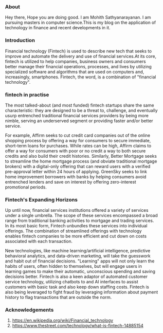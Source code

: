 ### About

Hey there, Hope you are doing good. I am Mohith Sathyanarayanan. I am pursuing masters in computer science.This is my blog on the application of technology in finance and recent developments in it.

### Introduction
Financial technology (Fintech) is used to describe new tech that seeks to improve and automate the delivery and use of financial services.At its core, fintech is utilized to help companies, business owners and consumers better manage their financial operations, processes, and lives by utilizing specialized software and algorithms that are used on computers and, increasingly, smartphones. Fintech, the word, is a combination of "financial technology".  


### fintech in practise

The most talked-about (and most funded) fintech startups share the same characteristic: they are designed to be a threat to, challenge, and eventually usurp entrenched traditional financial services providers by being more nimble, serving an underserved segment or providing faster and/or better service. 

For example, Affirm seeks to cut credit card companies out of the online shopping process by offering a way for consumers to secure immediate, short-term loans for purchases. While rates can be high, Affirm claims to offer a way for consumers with poor or no credit a way to both secure credits and also build their credit histories. Similarly, Better Mortgage seeks to streamline the home mortgage process (and obviate traditional mortgage brokers) with a digital-only offering that can reward users with a verified pre-approval letter within 24 hours of applying. GreenSky seeks to link home improvement borrowers with banks by helping consumers avoid entrenched lenders and save on interest by offering zero-interest promotional periods. 

### Fintech's Expanding Horizons
 Up until now, financial services institutions offered a variety of services under a single umbrella. The scope of these services encompassed a broad range from traditional banking activities to mortgage and trading services. In its most basic form, Fintech unbundles these services into individual offerings. The combination of streamlined offerings with technology enables fintech companies to be more efficient and cut down on costs associated with each transaction.

New technologies, like machine learning/artificial intelligence, predictive behavioral analytics, and data-driven marketing, will take the guesswork and habit out of financial decisions. "Learning" apps will not only learn the habits of users, often hidden to themselves, but will engage users in learning games to make their automatic, unconscious spending and saving decisions better. Fintech is also a keen adaptor of automated customer service technology, utilizing chatbots to and AI interfaces to assist customers with basic task and also keep down staffing costs. Fintech is also being leveraged to fight fraud by leveraging information about payment history to flag transactions that are outside the norm. 

### Acknowledgements
1) https://en.wikipedia.org/wiki/Financial_technology
2) https://www.thestreet.com/technology/what-is-fintech-14885154

